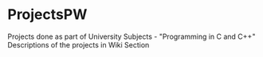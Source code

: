 # ProjectsPW
Projects done as part of University Subjects - "Programming in C and C++"
Descriptions of the projects in Wiki Section
